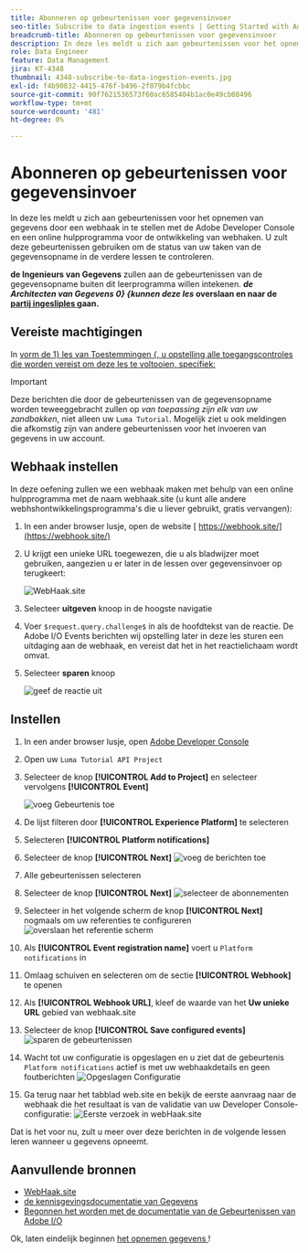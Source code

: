 ```yaml
---
title: Abonneren op gebeurtenissen voor gegevensinvoer
seo-title: Subscribe to data ingestion events | Getting Started with Adobe Experience Platform for Data Architects and Data Engineers
breadcrumb-title: Abonneren op gebeurtenissen voor gegevensinvoer
description: In deze les meldt u zich aan gebeurtenissen voor het opnemen van gegevens door een webhaak in te stellen met de Adobe Developer Console en een online hulpprogramma voor de ontwikkeling van webhaken. U zult deze gebeurtenissen gebruiken om de status van uw taken van de gegevensopname in de verdere lessen te controleren.
role: Data Engineer
feature: Data Management
jira: KT-4348
thumbnail: 4348-subscribe-to-data-ingestion-events.jpg
exl-id: f4b90832-4415-476f-b496-2f079b4fcbbc
source-git-commit: 90f7621536573f60ac6585404b1ac0e49cb08496
workflow-type: tm+mt
source-wordcount: '481'
ht-degree: 0%

---
```


# Abonneren op gebeurtenissen voor gegevensinvoer

<!--25min-->

In deze les meldt u zich aan gebeurtenissen voor het opnemen van gegevens door een webhaak in te stellen met de Adobe Developer Console en een online hulpprogramma voor de ontwikkeling van webhaken. U zult deze gebeurtenissen gebruiken om de status van uw taken van de gegevensopname in de verdere lessen te controleren.

**de Ingenieurs van Gegevens** zullen aan de gebeurtenissen van de gegevensopname buiten dit leerprogramma willen intekenen.
**_de Architecten van Gegevens 0&rbrace; &lbrace;kunnen deze les_ overslaan en naar de [ partij ingesliples ](ingest-batch-data.md) gaan.**

## Vereiste machtigingen

In [ vorm de 1&rbrace; les van Toestemmingen &lbrace;, u opstelling alle toegangscontroles die worden vereist om deze les te voltooien, specifiek:](configure-permissions.md)

<!--* Developer-role access to the `Luma Tutorial Platform` product profile (for API)
-->

>[!IMPORTANT]
>
> Deze berichten die door de gebeurtenissen van de gegevensopname worden teweeggebracht zullen op _van toepassing zijn elk van uw zandbakken_, niet alleen uw `Luma Tutorial`. Mogelijk ziet u ook meldingen die afkomstig zijn van andere gebeurtenissen voor het invoeren van gegevens in uw account.


## Webhaak instellen

In deze oefening zullen we een webhaak maken met behulp van een online hulpprogramma met de naam webhaak.site (u kunt alle andere webhshontwikkelingsprogramma&#39;s die u liever gebruikt, gratis vervangen):

1. In een ander browser lusje, open de website [ https://webhook.site/](https://webhook.site/)
1. U krijgt een unieke URL toegewezen, die u als bladwijzer moet gebruiken, aangezien u er later in de lessen over gegevensinvoer op terugkeert:

   ![ WebHaak.site ](assets/ioevents-webhook-home.png)
1. Selecteer **uitgeven** knoop in de hoogste navigatie
1. Voer `$request.query.challenge$` in als de hoofdtekst van de reactie. De Adobe I/O Events berichten wij opstelling later in deze les sturen een uitdaging aan de webhaak, en vereist dat het in het reactielichaam wordt omvat.
1. Selecteer **sparen** knoop

   ![ geef de reactie ](assets/ioevents-webhook-editResponse.png) uit

## Instellen

1. In een ander browser lusje, open [ Adobe Developer Console ](https://console.adobe.io/)
1. Open uw `Luma Tutorial API Project`
1. Selecteer de knop **[!UICONTROL Add to Project]** en selecteer vervolgens **[!UICONTROL Event]**

   ![ voeg Gebeurtenis ](assets/ioevents-addEvents.png) toe
1. De lijst filteren door **[!UICONTROL Experience Platform]** te selecteren
1. Selecteren **[!UICONTROL Platform notifications]**
1. Selecteer de knop **[!UICONTROL Next]**
   ![ voeg de berichten ](assets/ioevents-addNotifications.png) toe
1. Alle gebeurtenissen selecteren
1. Selecteer de knop **[!UICONTROL Next]**
   ![ selecteer de abonnementen ](assets/ioevents-addSubscriptions.png)
1. Selecteer in het volgende scherm de knop **[!UICONTROL Next]** nogmaals om uw referenties te configureren
   ![ overslaan het referentie scherm ](assets/ioevents-clickNext.png)
1. Als **[!UICONTROL Event registration name]** voert u `Platform notifications` in
1. Omlaag schuiven en selecteren om de sectie **[!UICONTROL Webhook]** te openen
1. Als **[!UICONTROL Webhook URL]**, kleef de waarde van het **Uw unieke URL** gebied van webhaak.site
1. Selecteer de knop **[!UICONTROL Save configured events]**
   ![ sparen de gebeurtenissen ](assets/ioevents-addWebhook.png)
1. Wacht tot uw configuratie is opgeslagen en u ziet dat de gebeurtenis `Platform notifications` actief is met uw webhaakdetails en geen foutberichten
   ![ Opgeslagen Configuratie ](assets/ioevents-webhookConfigured.png)
1. Ga terug naar het tabblad web.site en bekijk de eerste aanvraag naar de webhaak die het resultaat is van de validatie van uw Developer Console-configuratie:
   ![ Eerste verzoek in webHaak.site ](assets/ioevents-webhook-firstRequest.png)

Dat is het voor nu, zult u meer over deze berichten in de volgende lessen leren wanneer u gegevens opneemt.

## Aanvullende bronnen

* [ WebHaak.site ](https://webhook.site/)
* [ de kennisgevingsdocumentatie van Gegevens ](https://experienceleague.adobe.com/docs/experience-platform/ingestion/quality/subscribe-events.html?lang=nl-NL)
* [ Begonnen het worden met de documentatie van de Gebeurtenissen van Adobe I/O ](https://www.adobe.io/apis/experienceplatform/events/docs.html)

Ok, laten eindelijk beginnen [ het opnemen gegevens ](ingest-batch-data.md)!
